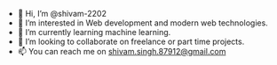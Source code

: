 - 👋 Hi, I’m @shivam-2202
- 👀 I’m interested in Web development and modern web technologies.
- 🌱 I’m currently learning machine learning.
- 💞️ I’m looking to collaborate on freelance or part time projects.
- 📫 You can reach me on shivam.singh.87912@gmail.com

<!---
shivam-2202/shivam-2202 is a ✨ special ✨ repository because its `README.md` (this file) appears on your GitHub profile.
You can click the Preview link to take a look at your changes.
--->

